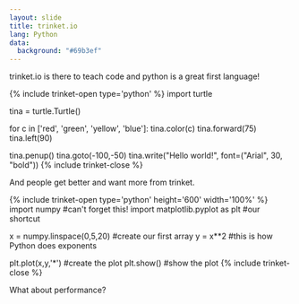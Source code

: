 ```yaml
---
layout: slide
title: trinket.io
lang: Python
data:
  background: "#69b3ef"
---
```


<section markdown="1">
trinket.io is there to teach code and python is a great first language!

{% include trinket-open type='python' %}
import turtle

tina = turtle.Turtle()

for c in ['red', 'green', 'yellow', 'blue']:
    tina.color(c)
    tina.forward(75)
    tina.left(90)

tina.penup()
tina.goto(-100,-50)
tina.write("Hello world!", font=("Arial", 30, "bold"))
{% include trinket-close %}

</section>
<section markdown="1">

And people get better and want more from trinket.

{% include trinket-open type='python' height='600' width='100%' %}
import numpy #can't forget this!
import matplotlib.pyplot as plt #our shortcut

x = numpy.linspace(0,5,20)      #create our first array
y = x**2    #this is how Python does exponents

plt.plot(x,y,'*')           #create the plot
plt.show()                  #show the plot
{% include trinket-close %}

What about performance?

</section>
